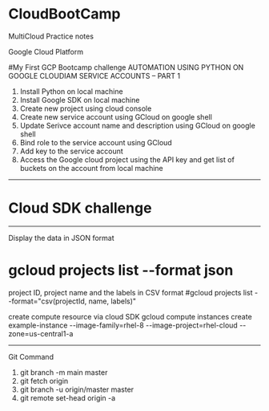 # CloudBootCamp
MultiCloud Practice notes

Google Cloud Platform

#My First GCP Bootcamp challenge AUTOMATION USING PYTHON ON GOOGLE CLOUDIAM SERVICE ACCOUNTS – PART 1

1) Install Python on local machine
2) Install Google SDK on local machine
3) Create new project using cloud console
4) Create new service account using GCloud on google shell
5) Update Serivce account name and description using GCloud on google shell
6) Bind role to the service account using GCloud
7) Add key to the service account
8) Access the Google cloud project using the API key and get list of buckets on the account from local machine
-------------------------------------------------------------------------------------------
# Cloud SDK challenge
--------------------------------------------------------------------------------------------
Display the data in JSON format

# gcloud projects list --format json

project ID, project name and the labels in CSV format 
#gcloud projects list --format="csv(projectId, name, labels)"

create compute resource via cloud SDK
gcloud compute instances create example-instance --image-family=rhel-8 --image-project=rhel-cloud --zone=us-central1-a


--------------------------------------------------------------------------------------------
Git Command
1) git branch -m main master
2) git fetch origin
3) git branch -u origin/master master
4) git remote set-head origin -a
